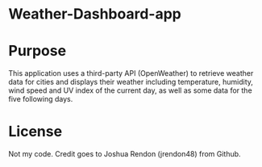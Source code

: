# Weather-Dashboard-app

# Purpose
This application uses a third-party API (OpenWeather) to retrieve weather data for cities and displays their weather including temperature, humidity, wind speed and UV index of the current day, as well as some data for the five following days.

# License
Not my code. Credit goes to Joshua Rendon (jrendon48) from Github.